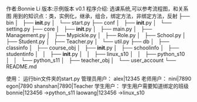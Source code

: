 作者:Bonnie Li
版本:示例版本 v0.1
程序介绍: 选课系统,可以参考流程图，和关系图
用到的知识点：类，实例化，继承，组合，绑定方法，非绑定方法，反射
├── bin
│   ├── __init__.py
│   └── start.py
├── conf
│   ├── __init__.py
│   └── setting.py
├── core
│   ├── __init__.py
│   ├── main.py
│   ├── Management.py
│   ├── Mypickle.py
│   ├── Role.py
│   ├── School.py
│   ├── Student.py
│   ├── Teacher.py
│   └── util.py
├── db
│   ├── classinfo
│   ├── course_obj
│   ├── __init__.py
│   ├── schoolinfo
│   ├── studentinfo
│   │   ├── __init__.py
│   │   ├── linux_s10
│   │   ├── python_s10
│   │   └── python_s11
│   ├── teacher_obj
│   └── user_account
└── README.md

使用：
运行bin文件夹的start.py
管理员用户：
alex|12345
老师用户：
nini|7890
egon|7890
shanshan|7890|Teacher
学生用户： 学生用户需要知道绑定的班级
bonnie|123456 ->python_s11
laowang|123456 ->linux_s10

